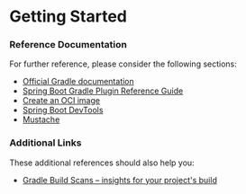 # Getting Started

### Reference Documentation

For further reference, please consider the following sections:

* [Official Gradle documentation](https://docs.gradle.org)
* [Spring Boot Gradle Plugin Reference Guide](https://docs.spring.io/spring-boot/docs/2.7.5/gradle-plugin/reference/html/)
* [Create an OCI image](https://docs.spring.io/spring-boot/docs/2.7.5/gradle-plugin/reference/html/#build-image)
* [Spring Boot DevTools](https://docs.spring.io/spring-boot/docs/2.7.5/reference/htmlsingle/#using.devtools)
* [Mustache](https://docs.spring.io/spring-boot/docs/2.7.5/reference/htmlsingle/#web.servlet.spring-mvc.template-engines)

### Additional Links

These additional references should also help you:

* [Gradle Build Scans – insights for your project's build](https://scans.gradle.com#gradle)

